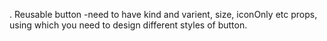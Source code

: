 . Reusable button -need to have kind and varient, size, iconOnly etc props, using which you need to design different styles of button.
